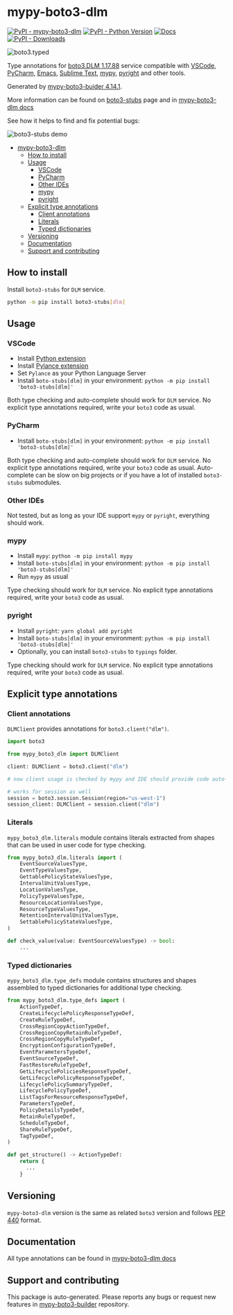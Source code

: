 # mypy-boto3-dlm<a id="mypy-boto3-dlm"></a>

[![PyPI - mypy-boto3-dlm](https://img.shields.io/pypi/v/mypy-boto3-dlm.svg?color=blue)](https://pypi.org/project/mypy-boto3-dlm)
[![PyPI - Python Version](https://img.shields.io/pypi/pyversions/mypy-boto3-dlm.svg?color=blue)](https://pypi.org/project/mypy-boto3-dlm)
[![Docs](https://img.shields.io/readthedocs/mypy-boto3-builder.svg?color=blue)](https://mypy-boto3-builder.readthedocs.io/)
[![PyPI - Downloads](https://img.shields.io/pypi/dw/mypy-boto3-dlm?color=blue)](https://pypistats.org/packages/mypy-boto3-dlm)

![boto3.typed](https://github.com/vemel/mypy_boto3_builder/raw/master/logo.png)

Type annotations for
[boto3.DLM 1.17.88](https://boto3.amazonaws.com/v1/documentation/api/1.17.88/reference/services/dlm.html#DLM)
service compatible with [VSCode](https://code.visualstudio.com/),
[PyCharm](https://www.jetbrains.com/pycharm/),
[Emacs](https://www.gnu.org/software/emacs/),
[Sublime Text](https://www.sublimetext.com/),
[mypy](https://github.com/python/mypy),
[pyright](https://github.com/microsoft/pyright) and other tools.

Generated by
[mypy-boto3-buider 4.14.1](https://github.com/vemel/mypy_boto3_builder).

More information can be found on
[boto3-stubs](https://pypi.org/project/boto3-stubs/) page and in
[mypy-boto3-dlm docs](https://vemel.github.io/boto3_stubs_docs/mypy_boto3_dlm/)

See how it helps to find and fix potential bugs:

![boto3-stubs demo](https://github.com/vemel/mypy_boto3_builder/raw/master/demo.gif)

- [mypy-boto3-dlm](#mypy-boto3-dlm)
  - [How to install](#how-to-install)
  - [Usage](#usage)
    - [VSCode](#vscode)
    - [PyCharm](#pycharm)
    - [Other IDEs](#other-ides)
    - [mypy](#mypy)
    - [pyright](#pyright)
  - [Explicit type annotations](#explicit-type-annotations)
    - [Client annotations](#client-annotations)
    - [Literals](#literals)
    - [Typed dictionaries](#typed-dictionaries)
  - [Versioning](#versioning)
  - [Documentation](#documentation)
  - [Support and contributing](#support-and-contributing)

## How to install<a id="how-to-install"></a>

Install `boto3-stubs` for `DLM` service.

```bash
python -m pip install boto3-stubs[dlm]
```

## Usage<a id="usage"></a>

### VSCode<a id="vscode"></a>

- Install
  [Python extension](https://marketplace.visualstudio.com/items?itemName=ms-python.python)
- Install
  [Pylance extension](https://marketplace.visualstudio.com/items?itemName=ms-python.vscode-pylance)
- Set `Pylance` as your Python Language Server
- Install `boto-stubs[dlm]` in your environment:
  `python -m pip install 'boto3-stubs[dlm]'`

Both type checking and auto-complete should work for `DLM` service. No explicit
type annotations required, write your `boto3` code as usual.

### PyCharm<a id="pycharm"></a>

- Install `boto-stubs[dlm]` in your environment:
  `python -m pip install 'boto3-stubs[dlm]'`

Both type checking and auto-complete should work for `DLM` service. No explicit
type annotations required, write your `boto3` code as usual. Auto-complete can
be slow on big projects or if you have a lot of installed `boto3-stubs`
submodules.

### Other IDEs<a id="other-ides"></a>

Not tested, but as long as your IDE support `mypy` or `pyright`, everything
should work.

### mypy<a id="mypy"></a>

- Install `mypy`: `python -m pip install mypy`
- Install `boto-stubs[dlm]` in your environment:
  `python -m pip install 'boto3-stubs[dlm]'`
- Run `mypy` as usual

Type checking should work for `DLM` service. No explicit type annotations
required, write your `boto3` code as usual.

### pyright<a id="pyright"></a>

- Install `pyright`: `yarn global add pyright`
- Install `boto-stubs[dlm]` in your environment:
  `python -m pip install 'boto3-stubs[dlm]'`
- Optionally, you can install `boto3-stubs` to `typings` folder.

Type checking should work for `DLM` service. No explicit type annotations
required, write your `boto3` code as usual.

## Explicit type annotations<a id="explicit-type-annotations"></a>

### Client annotations<a id="client-annotations"></a>

`DLMClient` provides annotations for `boto3.client("dlm")`.

```python
import boto3

from mypy_boto3_dlm import DLMClient

client: DLMClient = boto3.client("dlm")

# now client usage is checked by mypy and IDE should provide code auto-complete

# works for session as well
session = boto3.session.Session(region="us-west-1")
session_client: DLMClient = session.client("dlm")
```

### Literals<a id="literals"></a>

`mypy_boto3_dlm.literals` module contains literals extracted from shapes that
can be used in user code for type checking.

```python
from mypy_boto3_dlm.literals import (
    EventSourceValuesType,
    EventTypeValuesType,
    GettablePolicyStateValuesType,
    IntervalUnitValuesType,
    LocationValuesType,
    PolicyTypeValuesType,
    ResourceLocationValuesType,
    ResourceTypeValuesType,
    RetentionIntervalUnitValuesType,
    SettablePolicyStateValuesType,
)

def check_value(value: EventSourceValuesType) -> bool:
    ...
```

### Typed dictionaries<a id="typed-dictionaries"></a>

`mypy_boto3_dlm.type_defs` module contains structures and shapes assembled to
typed dictionaries for additional type checking.

```python
from mypy_boto3_dlm.type_defs import (
    ActionTypeDef,
    CreateLifecyclePolicyResponseTypeDef,
    CreateRuleTypeDef,
    CrossRegionCopyActionTypeDef,
    CrossRegionCopyRetainRuleTypeDef,
    CrossRegionCopyRuleTypeDef,
    EncryptionConfigurationTypeDef,
    EventParametersTypeDef,
    EventSourceTypeDef,
    FastRestoreRuleTypeDef,
    GetLifecyclePoliciesResponseTypeDef,
    GetLifecyclePolicyResponseTypeDef,
    LifecyclePolicySummaryTypeDef,
    LifecyclePolicyTypeDef,
    ListTagsForResourceResponseTypeDef,
    ParametersTypeDef,
    PolicyDetailsTypeDef,
    RetainRuleTypeDef,
    ScheduleTypeDef,
    ShareRuleTypeDef,
    TagTypeDef,
)

def get_structure() -> ActionTypeDef:
    return {
      ...
    }
```

## Versioning<a id="versioning"></a>

`mypy-boto3-dlm` version is the same as related `boto3` version and follows
[PEP 440](https://www.python.org/dev/peps/pep-0440/) format.

## Documentation<a id="documentation"></a>

All type annotations can be found in
[mypy-boto3-dlm docs](https://vemel.github.io/boto3_stubs_docs/mypy_boto3_dlm/)

## Support and contributing<a id="support-and-contributing"></a>

This package is auto-generated. Please reports any bugs or request new features
in [mypy-boto3-builder](https://github.com/vemel/mypy_boto3_builder/issues/)
repository.
